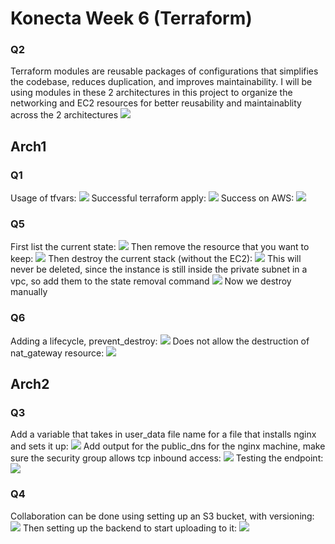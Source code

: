 # Konecta Week 6 (Terraform)

### Q2 

Terraform modules are reusable packages of configurations that simplifies the codebase, reduces duplication, and improves maintainability. I will be using modules in these 2 architectures in this project to organize the networking and EC2 resources for better reusability and maintainablity across the 2 architectures
![](images/q2.png)

## Arch1

### Q1
Usage of tfvars:
![](images/q1-1.png)
Successful terraform apply:
![](images/q1-2.png)
Success on AWS:
![](images/q1-3.png)

### Q5
First list the current state:
![](images/q5-1.png)
Then remove the resource that you want to keep:
![](images/q5-2.png)
Then destroy the current stack (without the EC2):
![](images/q5-3.png)
This will never be deleted, since the instance is still inside the private subnet in a vpc, so add them to the state removal command
![](images/q5-4.png)
Now we destroy manually

### Q6
Adding a lifecycle, prevent_destroy:
![](images/q6-1.png)
Does not allow the destruction of nat_gateway resource:
![](images/q6-2.png)

## Arch2

### Q3
Add a variable that takes in user_data file name for a file that installs nginx and sets it up:
![](images/q3-1.png)
Add output for the public_dns for the nginx machine, make sure the security group allows tcp inbound access:
![](images/q3-2.png)
Testing the endpoint:
![](images/q3-3.png)


### Q4
Collaboration can be done using setting up an S3 bucket, with versioning:
![](images/q4-1.png)
Then setting up the backend to start uploading to it:
![](images/q4-2.png)
